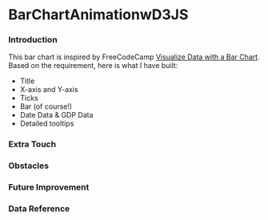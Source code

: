# BarChartAnimationwD3JS
<h3>Introduction</h3>
<p>This bar chart is inspired by FreeCodeCamp <a href=https://www.freecodecamp.org/learn/data-visualization/data-visualization-projects/visualize-data-with-a-bar-chart>Visualize Data with a Bar Chart</a>. Based on the requirement, here is what I have built:
<ul>
  <li>Title</li>
  <li>X-axis and Y-axis</li>
  <li>Ticks</li>
  <li>Bar (of course!)</li>
  <li>Date Data & GDP Data</li>
  <li>Detailed tooltips</li>
</ul>


</p>
<h3>Extra Touch</h3>
<h3>Obstacles</h3>

<h3>Future Improvement</h3>

<h3>Data Reference</h3>
